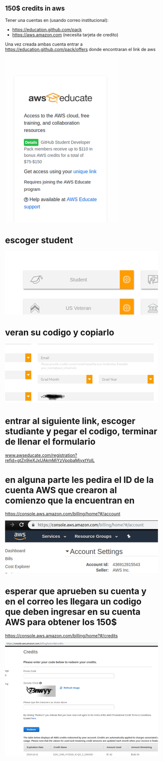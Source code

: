 ## 150$ credits in aws

Tener una cuentas en (usando correo institucional): 
* https://education.github.com/pack
* https://aws.amazon.com (necesita tarjeta de credito)

Una vez creada ambas cuenta entrar a https://education.github.com/pack/offers
donde encontraran el link de aws

![](https://github.com/dcharrez/Cloud/blob/master/aws/aws.png)

# escoger student

![](https://github.com/dcharrez/Cloud/blob/master/aws/student.png)

# veran su codigo y copiarlo

![](https://github.com/dcharrez/Cloud/blob/master/aws/code.png)

# entrar al siguiente link, escoger studiante y pegar el codigo, terminar de llenar el formulario

www.awseducate.com/registration?refid=gtZn9ieXJxUAkmMiYzVpobaMjyxtYolL

# en alguna parte les pedira el ID de la cuenta AWS que crearon al comienzo que la encuentran en

https://console.aws.amazon.com/billing/home?#/account

![](https://github.com/dcharrez/Cloud/blob/master/aws/id.png)

# esperar que aprueben su cuenta y en el correo les llegara un codigo que deben ingresar en su cuenta AWS para obtener los 150$

https://console.aws.amazon.com/billing/home?#/credits

![](https://github.com/dcharrez/Cloud/blob/master/aws/credits.png)




